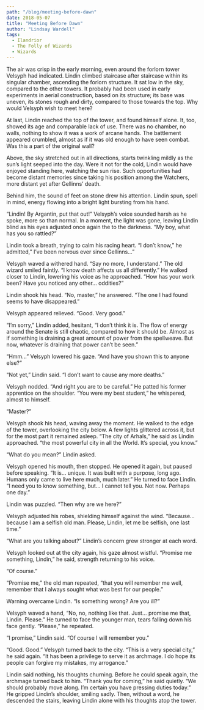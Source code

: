 ```yaml
---
path: "/blog/meeting-before-dawn"
date: 2018-05-07
title: "Meeting Before Dawn"
author: "Lindsay Wardell"
tags:
  - Ilandrior
  - The Folly of Wizards
  - Wizards
---
```

The air was crisp in the early morning, even around the forlorn tower Velsyph had indicated. Lindin climbed staircase after staircase within its singular chamber, ascending the forlorn structure. It sat low in the sky, compared to the other towers. It probably had been used in early experiments in aerial construction, based on its structure; its base was uneven, its stones rough and dirty, compared to those towards the top. Why would Velsyph wish to meet here?

At last, Lindin reached the top of the tower, and found himself alone. It, too, showed its age and comparable lack of use. There was no chamber, no walls, nothing to show it was a work of arcane hands. The battlement appeared crumbled, almost as if it was old enough to have seen combat. Was this a part of the original wall?

Above, the sky stretched out in all directions, starts twinkling mildly as the sun’s light seeped into the day. Were it not for the cold, Lindin would have enjoyed standing here, watching the sun rise. Such opportunities had become distant memories since taking his position among the Watchers, more distant yet after Gellinns’ death.

Behind him, the sound of feet on stone drew his attention. Lindin spun, spell in mind, energy flowing into a bright light bursting from his hand.

“Lindin! By Argantin, put that out!” Velsyph’s voice sounded harsh as he spoke, more so than normal. In a moment, the light was gone, leaving Lindin blind as his eyes adjusted once again the to the darkness. “My boy, what has you so rattled?”

Lindin took a breath, trying to calm his racing heart. “I don’t know,” he admitted,” I’ve been nervous ever since Gellinns…”

Velsyph waved a withered hand. “Say no more, I understand.” The old wizard smiled faintly. “I know death affects us all differently.” He walked closer to Lindin, lowering his voice as he approached. “How has your work been? Have you noticed any other… oddities?”

Lindin shook his head. “No, master,” he answered. “The one I had found seems to have disappeared.”

Velsyph appeared relieved. “Good. Very good.”

“I’m sorry,” Lindin added, hesitant, “I don’t think it is. The flow of energy around the Senate is still chaotic, compared to how it should be. Almost as if something is draining a great amount of power from the spellweave. But now, whatever is draining that power can’t be seen.”

“Hmm…” Velsyph lowered his gaze. “And have you shown this to anyone else?”

“Not yet,” Lindin said. “I don’t want to cause any more deaths.”

Velsyph nodded. “And right you are to be careful.” He patted his former apprentice on the shoulder. “You were my best student,” he whispered, almost to himself.

“Master?”

Velsyph shook his head, waving away the moment. He walked to the edge of the tower, overlooking the city below. A few lights glittered across it, but for the most part it remained asleep. “The city of Arhals,” he said as Lindin approached. “the most powerful city in all the World. It’s special, you know.”

“What do you mean?” Lindin asked.

Velsyph opened his mouth, then stopped. He opened it again, but paused before speaking. “It is… unique. It was built with a purpose, long ago. Humans only came to live here much, much later.” He turned to face Lindin. “I need you to know something, but… I cannot tell you. Not now. Perhaps one day.”

Lindin was puzzled. “Then why are we here?”

Velsyph adjusted his robes, shielding himself against the wind. “Because… because I am a selfish old man. Please, Lindin, let me be selfish, one last time.”

“What are you talking about?” Lindin’s concern grew stronger at each word.

Velsyph looked out at the city again, his gaze almost wistful. “Promise me something, Lindin,” he said, strength returning to his voice.

“Of course.”

“Promise me,” the old man repeated, “that you will remember me well, remember that I always sought what was best for our people.”

Warning overcame Lindin. “Is something wrong? Are you ill?”

Velsyph waved a hand, “No, no, nothing like that. Just… promise me that, Lindin. Please.” He turned to face the younger man, tears falling down his face gently. “Please,” he repeated.

“I promise,” Lindin said. “Of course I will remember you.”

“Good. Good.” Velsyph turned back to the city. “This is a very special city,” he said again. “It has been a privilege to serve it as archmage. I do hope its people can forgive my mistakes, my arrogance.”

Lindin said nothing, his thoughts churning. Before he could speak again, the archmage turned back to him. “Thank you for coming,” he said quietly. “We should probably move along. I’m certain you have pressing duties today.” He gripped Lindin’s shoulder, smiling sadly. Then, without a word, he descended the stairs, leaving Lindin alone with his thoughts atop the tower.